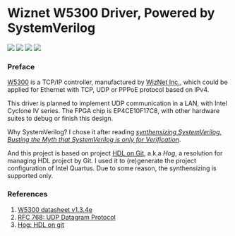 # Wiznet W5300 Driver, Powered by SystemVerilog

<p>
<img src='https://img.shields.io/badge/License-MIT-informational?style=flat-square'>
<img src=https://img.shields.io/badge/FPGA-SystemVerilog-green.svg?style=flat-square>
<img src=https://img.shields.io/badge/Tools-Python3-yellow.svg?logo=python&style=flat-square>
<img src=https://img.shields.io/badge/Powered_by-Hog-orange.svg?style=flat-square>
</p>

### Preface

[W5300](https://www.wiznet.io/product-item/w5300/) is a TCP/IP controller, manufactured by [WizNet Inc.](https://wiznet.io/), which could be applied for Ethernet with TCP, UDP or PPPoE protocol based on IPv4.

This driver is planned to implement UDP communication in a LAN, with Intel Cyclone IV series. The FPGA chip is EP4CE10F17C8, with other hardware suites to debug or finish this design.

Why SystemVerilog? I chose it after reading [*synthensizing SystemVerilog, Busting the Myth that SystemVerilog is only for Verification*](https://www.sutherland-hdl.com/papers/2013-SNUG-SV_Synthesizable-SystemVerilog_paper.pdf).

And this project is based on project [HDL on Git](https://hog.readthedocs.io/en/2023.1/index.html), a.k.a *Hog*, a resolution for managing HDL project by Git. I used it to (re)generate the project configuration of Intel Quartus. Due to some reason, the synthensizing is supported only.

### References

1. [W5300 datasheet v1.3.4e](https://www.wiznet.io/wp-content/uploads/wiznethome/Chip/W5300/Documents/W5300_DS_V134E.pdf)
2. [RFC 768: UDP Datagram Protocol](https://www.rfc-editor.org/rfc/rfc768)
3. [Hog: HDL on git](https://hog.readthedocs.io/en/2023.1/index.html)
